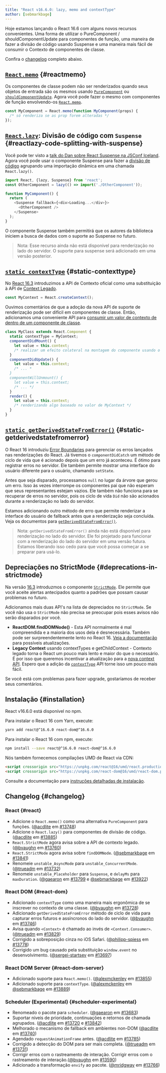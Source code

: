 ```yaml
---
title: "React v16.6.0: lazy, memo and contextType"
author: [sebmarkbage]
---
```


Hoje estamos lançando o React 16.6 com alguns novos recursos convenientes. Uma forma de utilizar o PureComponent / shouldComponentUpdate para componentes de função, uma maneira de fazer a divisão de código usando Suspense e uma maneira mais fácil de consumir o Contexto de componentes de classe.

Confira o [changelog](#changelog) completo abaixo.

## [`React.memo`](/docs/react-api.html#reactmemo) {#reactmemo}

Os componentes de classe podem não ser renderizados quando seus objetos de entrada são os mesmos usando [`PureComponent`](/docs/react-api.html#reactpurecomponent) ou [`shouldComponentUpdate`](/docs/react-component.html#shouldcomponentupdate). Agora você pode fazer o mesmo com componentes de função envolvendo-os [`React.memo`](/docs/react-api.html#reactmemo).

```js
const MyComponent = React.memo(function MyComponent(props) {
  /* só renderiza se as prop forem alteradas */
});
```

## [`React.lazy`](/docs/code-splitting.html#reactlazy): Divisão de código com `Suspense` {#reactlazy-code-splitting-with-suspense}

Você pode ter visto a [talk do Dan sobre React Suspense na JSConf Iceland](/blog/2018/03/01/sneak-peek-beyond-react-16.html). Agora você pode usar o componente Suspense para fazer a [divisão de código](/docs/code-splitting.html#reactlazy) agrupando uma importação dinâmica em uma chamada `React.lazy()`.

```js
import React, {lazy, Suspense} from 'react';
const OtherComponent = lazy(() => import('./OtherComponent'));

function MyComponent() {
  return (
    <Suspense fallback={<div>Loading...</div>}>
      <OtherComponent />
    </Suspense>
  );
}
```

O componente Suspense também permitirá que os autores da biblioteca iniciem a busca de dados com o suporte ao Suspense no futuro.

> Nota: Esse recurso ainda não está disponível para renderização no lado do servidor. O suporte para suspense será adicionado em uma versão posterior.

## [`static contextType`](/docs/context.html#classcontexttype) {#static-contexttype}

No [React 16.3](/blog/2018/03/29/react-v-16-3.html) introduzimos a API de Contexto oficial como uma substituição à API de [Context Legado](/docs/legacy-context.html).

```js
const MyContext = React.createContext();
```

Ouvimos comentários de que a adoção da nova API de suporte de renderização pode ser difícil em componentes de classe. Então, adicionamos uma conveniente API para [consumir um valor de contexto de dentro de um componente de classe](/docs/context.html#classcontexttype).

```js
class MyClass extends React.Component {
  static contextType = MyContext;
  componentDidMount() {
    let value = this.context;
    /* realizar um efeito colateral na montagem do componente usando o valor do MyCont */
  }
  componentDidUpdate() {
    let value = this.context;
    /* ... *
  }
  componentWillUnmount() {
    let value = this.context;
    /* ... */
  }
  render() {
    let value = this.context;
    /* renderizando algo baseado no valor de MyContext */
  }
}
```

## [`static getDerivedStateFromError()`](/docs/react-component.html#static-getderivedstatefromerror) {#static-getderivedstatefromerror}

O React 16 introduziu [Error Boundaries](/blog/2017/07/26/error-handling-in-react-16.html) para gerenciar os erros lançados nas renderizações do React. Já tivemos o `componentDidCatch` um método de ciclo de vida que é acionado depois que um erro já aconteceu. É ótimo para registrar erros no servidor. Ele também permite mostrar uma interface do usuário diferente para o usuário, chamando `setState`.

Antes que seja disparado, processamos `null` no lugar da árvore que gerou um erro. Isso às vezes interrompe os componentes pai que não esperam que seus representantes estejam vazios. Ele também não funciona para se recuperar de erros no servidor, pois os ciclo de vida `Did` não são acionados durante a renderização no lado do servidor.

Estamos adicionando outro método de erro que permite renderizar a interface do usuário de fallback antes que a renderização seja concluída. Veja os documentos para [`getDerivedStateFromError()`](/docs/react-component.html#static-getderivedstatefromerror).

> Nota: `getDerivedStateFromError()` ainda não está disponível para renderização no lado do servidor. Ele foi projetado para funcionar com a renderização do lado do servidor em uma versão futura. Estamos liberando isso cedo para que você possa começar a se preparar para usá-lo.

## Depreciações no StrictMode {#deprecations-in-strictmode}

Na versão [16.3](/blog/2018/03/29/react-v-16-3.html#strictmode-component) introduzmos o componente [`StrictMode`](/docs/strict-mode.html). Ele permite que você aceite alertas antecipados quanto a padrões que possam causar problemas no futuro.

Adicionamos mais duas API's na lista de depreciados no `StrictMode`. Se você não usa o `StrictMode` não precisa se preocupar pois esses avisos não serão disparados por você.

* __ReactDOM.findDOMNode()__ - Esta API normalmente é mal compreendida e a maioria dos usos dela é desnecessária. Também pode ser surpreendentemente lento no React 16. [Veja a documentação](/docs/strict-mode.html#warning-about-deprecated-finddomnode-usage) para possíveis atualizações.
* __Legacy Context__ usando contextTypes e getChildContext - Contexto legado torna o React um pouco mais lento e maior do que o necessário. É por isso que queremos incentivar a atualização para a [nova context API](/docs/context.html). Espero que a adição da [`contextType`](/docs/context.html#classcontexttype) API torne isso um pouco mais fácil.

Se você está com problemas para fazer upgrade, gostaríamos de receber seus comentários.

 ## Instalação {#installation}

React v16.6.0 está disponível no npm.

Para instalar o React 16 com Yarn, execute:

```bash
yarn add react@^16.6.0 react-dom@^16.6.0
```

Para instalar o React 16 com npm, execute:

```bash
npm install --save react@^16.6.0 react-dom@^16.6.0
```

Nós também fornecemos compilações UMD de React via CDN:

```html
<script crossorigin src="https://unpkg.com/react@16/umd/react.production.min.js"></script>
<script crossorigin src="https://unpkg.com/react-dom@16/umd/react-dom.production.min.js"></script>
```

Consulte a documentação para [instruções detalhadas de instalação](/docs/installation.html).

## Changelog {#changelog}

### React {#react}

* Adicione o `React.memo()` como uma alternativa `PureComponent` para funções. ([@acdlite](https://github.com/acdlite) em [#13748](https://github.com/facebook/react/pull/13748))
* Adicione o `React.lazy()` para componentes de divisão de código. ([@acdlite](https://github.com/acdlite) em [#13885](https://github.com/facebook/react/pull/13885))
* `React.StrictMode` agora avisa sobre a API de contexto legado. ([@bvaughn](https://github.com/bvaughn) em [#13760](https://github.com/facebook/react/pull/13760))
* `React.StrictMode` agora avisa sobre `findDOMNode`. ([@sebmarkbage](https://github.com/sebmarkbage) em [#13841](https://github.com/facebook/react/pull/13841))
* Renomeie `unstable_AsyncMode` para `unstable_ConcurrentMode`. ([@trueadm](https://github.com/trueadm) em [#13732](https://github.com/facebook/react/pull/13732))
* Renomeie `unstable_Placeholder` para `Suspense`, e `delayMs` para `maxDuration`. ([@gaearon](https://github.com/gaearon) em [#13799](https://github.com/facebook/react/pull/13799) e [@sebmarkbage](https://github.com/sebmarkbage) em [#13922](https://github.com/facebook/react/pull/13922))

### React DOM {#react-dom}

* Adicionado `contextType` como uma maneira mais ergonômica de se inscrever no contexto de uma classe. ([@bvaughn](https://github.com/bvaughn) em [#13728](https://github.com/facebook/react/pull/13728))
* Adicionado `getDerivedStateFromError` método de ciclo de vida para capturar erros futuros e assíncronos do lado do servidor. ([@bvaughn](https://github.com/bvaughn) em [#13746](https://github.com/facebook/react/pull/13746))
* Avisa quando `<Context>` é chamado ao invés de `<Context.Consumer>`. ([@trueadm](https://github.com/trueadm) em [#13829](https://github.com/facebook/react/pull/13829))
* Corrigido a sobreposição cinza no iOS Safari. ([@philipp-spiess](https://github.com/philipp-spiess) em [#13778](https://github.com/facebook/react/pull/13778))
* Corrigido um bug causado pela substituição `window.event` no desenvolvimento. ([@sergei-startsev](https://github.com/sergei-startsev) em [#13697](https://github.com/facebook/react/pull/13697))

### React DOM Server {#react-dom-server}

* Adicionado suporte para `React.memo()`. ([@alexmckenley](https://github.com/alexmckenley) em [#13855](https://github.com/facebook/react/pull/13855))
* Adicionado suporte para `contextType`. ([@alexmckenley](https://github.com/alexmckenley) em [@sebmarkbage](https://github.com/sebmarkbage) em [#13889](https://github.com/facebook/react/pull/13889))

### Scheduler (Experimental) {#scheduler-experimental}

* Renomeado o pacote para `scheduler`. ([@gaearon](https://github.com/gaearon) em [#13683](https://github.com/facebook/react/pull/13683))
* Suportar níveis de prioridade, continuações e retornos de chamada agrupados. ([@acdlite](https://github.com/acdlite) em [#13720](https://github.com/facebook/react/pull/13720) e [#13842](https://github.com/facebook/react/pull/13842))
* Melhorado o mecanismo de fallback em ambientes non-DOM ([@acdlite](https://github.com/acdlite) em [#13740](https://github.com/facebook/react/pull/13740))
* Agendado `requestAnimationFrame` antes. ([@acdlite](https://github.com/acdlite) em [#13785](https://github.com/facebook/react/pull/13785))
* Corrigido a detecção do DOM para ser mais completa. ([@trueadm](https://github.com/trueadm) em [#13731](https://github.com/facebook/react/pull/13731))
* Corrigir erros com o rastreamento de interação. Corrigir erros com o rastreamento de interação.([@bvaughn](https://github.com/bvaughn) em [#13590](https://github.com/facebook/react/pull/13590))
* Adicionado a transformação `envify` ao pacote. ([@mridgway](https://github.com/mridgway) em [#13766](https://github.com/facebook/react/pull/13766))

